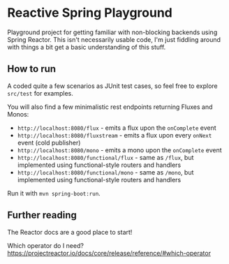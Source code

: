 # Reactive Spring Playground

Playground project for getting familiar with non-blocking backends using Spring Reactor.
This isn't necessarily usable code, I'm just fiddling around with things a bit get a basic understanding of this stuff.

## How to run

A coded quite a few scenarios as JUnit test cases, so feel free to explore `src/test` for examples.

You will also find a few minimalistic rest endpoints returning Fluxes and Monos:

* `http://localhost:8080/flux` - emits a flux upon the `onComplete` event
* `http://localhost:8080/fluxstream` - emits a flux upon every `onNext` event (cold publisher)
* `http://localhost:8080/mono` - emits a mono upon the `onComplete` event
* `http://localhost:8080/functional/flux` - same as `/flux`, but implemented using functional-style routers and handlers
* `http://localhost:8080/functional/mono` - same as `/mono`, but implemented using functional-style routers and handlers

Run it with `mvn spring-boot:run`.

## Further reading

The Reactor docs are a good place to start!

Which operator do I need? https://projectreactor.io/docs/core/release/reference/#which-operator
